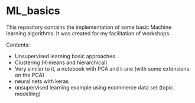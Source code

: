 # ML_basics

This repository contains the implementation of some basic Machine learning algorithms. It was created for my facilitation of workshops. 

Contents:
- Unsupervised learning basic approaches
- Clustering (K-means and hierarchical)
- Very similar to it, a notebook with PCA and t-sne (with some extensions on the PCA)
- neural nets with keras 
- unsupervised learning example using ecommerce data set (topic modelling)
